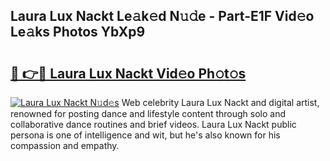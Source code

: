 ## Laura Lux Nackt Le𝚊k𝚎d N𝚞𝚍e - Part-E1F Vid𝚎o Le𝚊ks Photos YbXp9

# <h2><a href="http://fb9r7u.evod.top/?m=Laura+Lux+Nackt">🔗 👉🔴 Laura Lux Nackt Vid𝚎o Ph𝚘t𝚘s</a></h2>

[![Laura Lux Nackt N𝚞d𝚎s](https://i.imgur.com/8V9OHl7.gif)](http://fb9r7u.evod.top/?m=Laura+Lux+Nackt)
Web celebrity Laura Lux Nackt and digital artist, renowned for posting dance and lifestyle content through solo and collaborative dance routines and brief videos. Laura Lux Nackt public persona is one of intelligence and wit, but he's also known for his compassion and empathy. 
